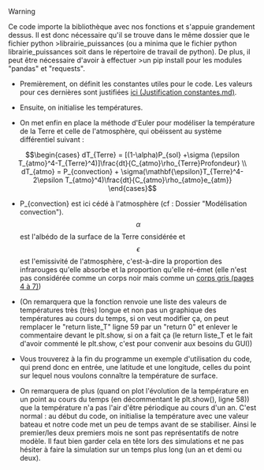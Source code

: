 >[!WARNING]
>Ce code importe la bibliothèque avec nos fonctions et s'appuie grandement dessus. Il est donc nécessaire qu'il se trouve dans le même dossier que le fichier python >librairie_puissances (ou a minima que le fichier python librairie_puissances soit dans le répertoire de travail de python). De plus, il peut être nécessaire d'avoir à effectuer >un pip install pour les modules "pandas" et "requests".

* Premièrement, on définit les constantes utiles pour  le code. Les valeurs pour ces dernières sont justifiées [ici (Justification constantes.md)](https://github.com/z-the-turtle/Projet_CREPES/blob/main/Dossier%20final/GUI%20et%20code/Justification%20constantes.md).
  
* Ensuite, on initialise les températures.
  
* On met enfin en place la méthode d'Euler pour modéliser la température de la Terre et celle de l'atmosphère, qui obéissent au système différentiel suivant :

$$\begin{cases}
dT_{Terre} = [(1-\alpha)P_{sol} +\sigma (\epsilon T_{atmo}^4-T_{Terre}^4)]\frac{dt}{C_{atmo}\rho_{Terre}Profondeur} \\
dT_{atmo} = P_{convection} + \sigma(\mathbf{\epsilon}T_{Terre}^4-2\epsilon T_{atmo}^4)\frac{dt}{C_{atmo}\rho_{atmo}e_{atm}}
\end{cases}$$ 

* P_{convection} est ici cédé à l'atmosphère (cf : Dossier "Modélisation convection"). $$\alpha$$ est l'albédo de la surface de la Terre considérée et $$\epsilon$$ est l'emissivité de l'atmosphère, c'est-à-dire la proportion des infrarouges qu'elle absorbe et la proportion qu'elle ré-émet (elle n'est pas considérée comme un corps noir mais comme un [corps gris (pages 4 à 7)](https://staff.univ-batna2.dz/sites/default/files/nabil_bessanane/files/partie-i_cours_rayonnement_generalitesdefinitions-m1erm.pdf))

* (On remarquera que la fonction renvoie une liste des valeurs de températures très (très) longue et non pas un graphique des températures au cours du temps, si on veut modifier ça, on peut remplacer le "return liste_T" ligne 59 par un "return 0" et enlever le commentaire devant le plt.show, si on a fait ça (le return liste_T et le fait d'avoir commenté le plt.show, c'est pour convenir aux besoins du GUI))
  
* Vous trouverez à la fin du programme un exemple d'utilisation du code, qui prend donc en entrée, une latitude et une longitude, celles du point sur lequel nous voulons connaître la température de surface.
  
* On remarquera de plus (quand on plot l'évolution de la température en un point au cours du temps (en décommentant le plt.show(), ligne 58)) que la température n'a pas l'air d'être périodique au cours d'un an. C'est normal : au début du code, on initialise la température avec une valeur bateau et notre code met un peu de temps avant de se stabiliser. Ainsi le premier/les deux premiers mois ne sont pas représentatifs de notre modèle. Il faut bien garder cela en tête lors des simulations et ne pas hésiter à faire la simulation sur un temps plus long (un an et demi ou deux).

